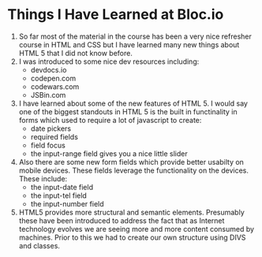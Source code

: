 # Things I Have Learned at Bloc.io


1. So far most of the material in the course has been a very nice refresher course in HTML and CSS but I have learned many new things about HTML 5 that I did not know before. 
2. I was introduced to some nice dev resources including: 
     - devdocs.io
     - codepen.com
     - codewars.com
     - JSBin.com
3. I have learned about some of the new features of HTML 5. I would say one of the biggest standouts in HTML 5 is the built in functinality in forms which used to require a lot of javascript to create:
     - date pickers
     - required fields
     - field focus
     - the input-range field gives you a nice little slider
4. Also there are some new form fields which provide better usabilty on mobile devices. These fields leverage the functionality on the devices. These include:
      - the input-date field
      - the input-tel field
      - the input-number field
5. HTML5 provides more structural and semantic elements. Presumably these have been introduced to address the fact that as Internet technology evolves we are seeing more and more content consumed by machines. Prior to this we had to create our own structure using DIVS and classes. 
     